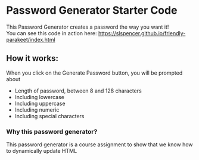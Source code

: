 # Password Generator Starter Code

This Password Generator creates a password the way you want it!  
You can see this code in action here:
https://slspencer.github.io/friendly-parakeet/index.html

## How it works:  

When you click on the Generate Password button, 
you will be prompted about
* Length of password, between 8 and 128 characters
* Including lowercase
* Including uppercase
* Including numeric
* Including special characters

### Why this password generator?

This password generator is a course assignment to show that we know how to dynamically update HTML
